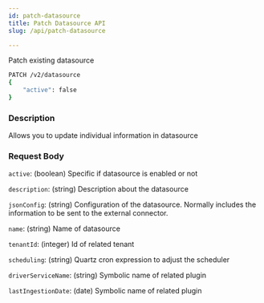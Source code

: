 ```yaml
---
id: patch-datasource
title: Patch Datasource API
slug: /api/patch-datasource

---
```


Patch existing datasource

```bash
PATCH /v2/datasource
{
    "active": false
}
```

### Description

Allows you to update individual information in datasource

### Request Body

`active`: (boolean) Specific if datasource is enabled or not

`description`: (string) Description about the datasource

`jsonConfig`: (string) Configuration of the datasource. Normally includes the information to be sent to the external connector.

`name`: (string) Name of datasource

`tenantId`: (integer) Id of related tenant

`scheduling`: (string) Quartz cron expression to adjust the scheduler

`driverServiceName`: (string) Symbolic name of related plugin

`lastIngestionDate`: (date) Symbolic name of related plugin
